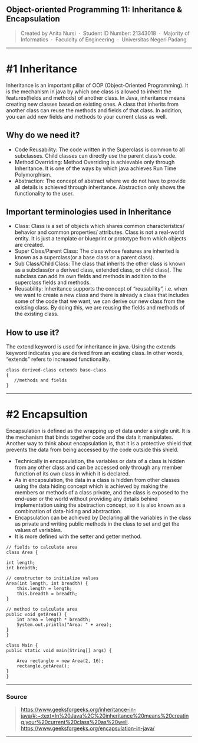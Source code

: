 ## Object-oriented Programming 11: Inheritance & Encapsulation
> Created by Anita Nursi &nbsp;&middot;&nbsp;
> Student ID Number: 21343018 &nbsp;&middot;&nbsp;
> Majority of Informatics &nbsp;&middot;&nbsp;
> Faculcity of Engineering &nbsp;&middot;&nbsp;
> Universitas Negeri Padang
---

# #1 Inheritance
Inheritance is an important pillar of OOP (Object-Oriented Programming). It is the mechanism in java by which one class is allowed to inherit the features(fields and methods) of another class. In Java, inheritance means creating new classes based on existing ones. A class that inherits from another class can reuse the methods and fields of that class. In addition, you can add new fields and methods to your current class as well.  

## Why do we need it?
- Code Reusability: The code written in the Superclass is common to all subclasses. Child classes can directly use the parent class’s code.
- Method Overriding: Method Overriding is achievable only through Inheritance. It is one of the ways by which java achieves Run Time Polymorphism.
- Abstraction: The concept of abstract where we do not have to provide all details is achieved through inheritance. Abstraction only shows the functionality to the user.

## Important terminologies used in Inheritance
- Class: Class is a set of objects which shares common characteristics/ behavior and common properties/ attributes. Class is not a real-world entity. It is just a template or blueprint or prototype from which objects are created.
- Super Class/Parent Class: The class whose features are inherited is known as a superclass(or a base class or a parent class).
- Sub Class/Child Class: The class that inherits the other class is known as a subclass(or a derived class, extended class, or child class). The subclass can add its own fields and methods in addition to the superclass fields and methods.
- Reusability: Inheritance supports the concept of “reusability”, i.e. when we want to create a new class and there is already a class that includes some of the code that we want, we can derive our new class from the existing class. By doing this, we are reusing the fields and methods of the existing class.

## How to use it?
The extend keyword is used for inheritance in java. Using the extends keyword indicates you are derived from an existing class. In other words, “extends” refers to increased functionality.

```
class derived-class extends base-class  
{  
   //methods and fields  
}  
```
---

# #2 Encapsultion
Encapsulation is defined as the wrapping up of data under a single unit. It is the mechanism that binds together code and the data it manipulates. Another way to think about encapsulation is, that it is a protective shield that prevents the data from being accessed by the code outside this shield. 

- Technically in encapsulation, the variables or data of a class is hidden from any other class and can be accessed only through any member function of its own class in which it is declared.
- As in encapsulation, the data in a class is hidden from other classes using the data hiding concept which is achieved by making the members or methods of a class private, and the class is exposed to the end-user or the world without providing any details behind implementation using the abstraction concept, so it is also known as a combination of data-hiding and abstraction.
- Encapsulation can be achieved by Declaring all the variables in the class as private and writing public methods in the class to set and get the values of variables.
- It is more defined with the setter and getter method.

```
// fields to calculate area
class Area {

int length;
int breadth;

// constructor to initialize values
Area(int length, int breadth) {
	this.length = length;
	this.breadth = breadth;
}

// method to calculate area
public void getArea() {
	int area = length * breadth;
	System.out.println("Area: " + area);
}
}

class Main {
public static void main(String[] args) {

	Area rectangle = new Area(2, 16);
	rectangle.getArea();
}
}
```
---

### Source
> https://www.geeksforgeeks.org/inheritance-in-java/#:~:text=In%20Java%2C%20inheritance%20means%20creating,your%20current%20class%20as%20well.
> https://www.geeksforgeeks.org/encapsulation-in-java/

---
